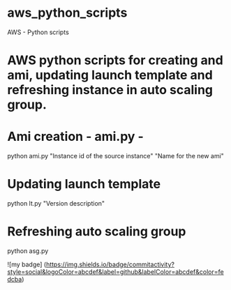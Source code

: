 # aws_python_scripts
  AWS - Python scripts
# AWS python scripts for creating and ami, updating launch template and refreshing instance in auto scaling group.



# Ami creation - ami.py -
  python ami.py "Instance id of the source instance" "Name for the new ami"


# Updating launch template
  python lt.py "Version description"

# Refreshing auto scaling group
  python asg.py
  
!\[my badge\] (https://img.shields.io/badge/commitactivity?style=social&logoColor=abcdef&label=github&labelColor=abcdef&color=fedcba)


